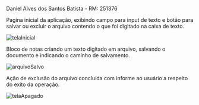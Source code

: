Daniel Alves dos Santos Batista - RM: 251376  <br>


Pagina inicial da aplicação, exibindo campo para input de texto e botão para salvar ou excluir o arquivo contendo o que foi digitado na caixa de texto.  <br>

![telaInicial](https://github.com/user-attachments/assets/38b2517a-cd21-49d5-9eb6-181c8443acdf)  <br>


Bloco de notas criando um texto digitado em arquivo, salvando o documento e indicando o caminho de salvamento.  <br>


![arquivoSalvo](https://github.com/user-attachments/assets/48d6d611-bc14-48bf-8e81-f13a16806b3e)  <br>


Ação de exclusão do arquivo concluída com informe ao usuário a respeito do exito da operação.   <br>


![telaApagado](https://github.com/user-attachments/assets/83c39035-f2ab-463f-908e-ead16e408873)  <br>
